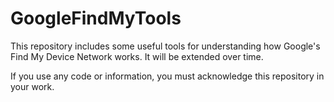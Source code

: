 # GoogleFindMyTools

This repository includes some useful tools for understanding how Google's Find My Device Network works. It will be extended over time. 

If you use any code or information, you must acknowledge this repository in your work.
